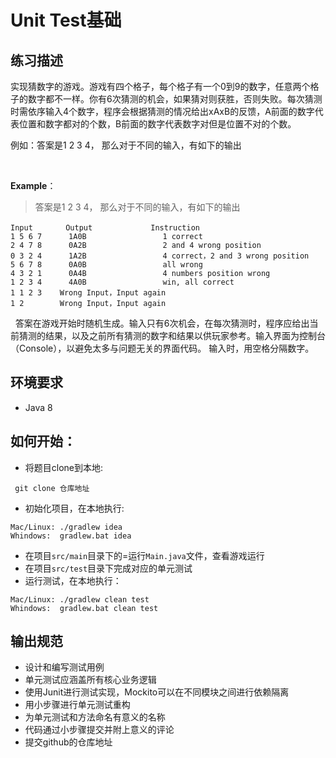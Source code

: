 # Unit Test基础

## 练习描述

实现猜数字的游戏。游戏有四个格子，每个格子有一个0到9的数字，任意两个格子的数字都不一样。你有6次猜测的机会，如果猜对则获胜，否则失败。每次猜测时需依序输入4个数字，程序会根据猜测的情况给出xAxB的反馈，A前面的数字代表位置和数字都对的个数，B前面的数字代表数字对但是位置不对的个数。

例如：答案是1 2 3 4， 那么对于不同的输入，有如下的输出

 

**Example**：

> 答案是1 2 3 4， 那么对于不同的输入，有如下的输出
 
```
Input　　    Output             Instruction
1 5 6 7      1A0B                 1 correct
2 4 7 8      0A2B                 2 and 4 wrong position 
0 3 2 4      1A2B                 4 correct，2 and 3 wrong position
5 6 7 8      0A0B                 all wrong
4 3 2 1      0A4B                 4 numbers position wrong
1 2 3 4      4A0B                 win, all correct
1 1 2 3    Wrong Input，Input again
1 2        Wrong Input，Input again
```
 
答案在游戏开始时随机生成。输入只有6次机会，在每次猜测时，程序应给出当前猜测的结果，以及之前所有猜测的数字和结果以供玩家参考。输入界面为控制台（Console），以避免太多与问题无关的界面代码。
输入时，用空格分隔数字。

## 环境要求
- Java 8

## 如何开始：

- 将题目clone到本地:
```
 git clone 仓库地址
```

- 初始化项目，在本地执行:

```
Mac/Linux: ./gradlew idea   
Whindows:  gradlew.bat idea  
```
- 在项目`src/main`目录下的=运行`Main.java`文件，查看游戏运行
- 在项目`src/test`目录下完成对应的单元测试
- 运行测试，在本地执行：
```
Mac/Linux: ./gradlew clean test 
Whindows:  gradlew.bat clean test
```

## 输出规范
- 设计和编写测试用例
- 单元测试应涵盖所有核心业务逻辑
- 使用Junit进行测试实现，Mockito可以在不同模块之间进行依赖隔离
- 用小步骤进行单元测试重构
- 为单元测试和方法命名有意义的名称
- 代码通过小步骤提交并附上意义的评论
- 提交github的仓库地址

